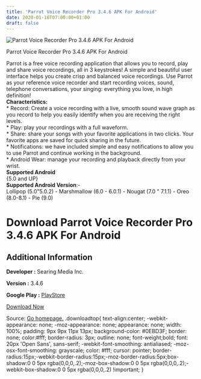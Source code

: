 ```yaml
---
title: 'Parrot Voice Recorder Pro 3.4.6 APK For Android'
date: 2020-01-16T07:00:00+01:00
draft: false
---
```


![Parrot Voice Recorder Pro 3.4.6 APK For Android](https://i2.wp.com/apkhome.net/wp-content/uploads/2020/01/Parrot-Voice-Recorder-Pro-3.4.6.png "Parrot Voice Recorder Pro 3.4.6 APK For Android")

  

Parrot Voice Recorder Pro 3.4.6 APK For Android

Parrot is a free voice recording application that allows you to record, play and share voice recordings, all in 3 keystrokes! A simple and beautiful user interface helps you create crisp and balanced voice recordings. Use Parrot as your reference voice recorder and start recording voices, sound, telephone conversations, your singing: everything you love, in high definition!  
**Characteristics:**  
\* Record: Create a voice recording with a live, smooth sound wave graph as you record to help you easily identify when you are receiving the right levels.  
\* Play: play your recordings with a full waveform.  
\* Share: share your songs with your favorite applications in two clicks. Your favorite apps are saved for quick sharing in the future.  
\* Notifications: we have included simple and easy notifications to allow you to use Parrot and continue working in the background.  
\* Android Wear: manage your recording and playback directly from your wrist.  
**Supported Android**  
{5.0 and UP}  
**Supported Android Version**:-  
Lollipop (5.0"5.0.2) - Marshmallow (6.0 - 6.0.1) - Nougat (7.0 " 7.1.1) - Oreo (8.0-8.1) - Pie (9.0)

Download Parrot Voice Recorder Pro 3.4.6 APK For Android
========================================================

Additional Information
----------------------

**Developer :** Searing Media Inc.

**Version :** 3.4.6

**Google Play :** [PlayStore](https://play.google.com/store/apps/details?id=com.SearingMedia.Parrot)

  

[Download Now](https://store4app.co/post/parrot-voice-recorder-pro-3-4-6-apk-for-android_1578591368)

  
Source: [Go homepage.](https://store4app.co/post/parrot-voice-recorder-pro-3-4-6-apk-for-android_1578591368) .downloadtop{ text-align:center; -webkit-appearance: none; -moz-appearance: none; appearance: none; width: 100%; padding: 9px 9px 11px 13px; background-color: #0EBD3F; border: none; color:#fff; border-radius: 3px; outline: none; font-weight;bold; font: 20px 'Open Sans', sans-serif; -webkit-font-smoothing: antialiased; -moz-osx-font-smoothing: grayscale; color: #fff; cursor: pointer; border-radius:15px;-webkit-border-radius:15px;-moz-border-radius:5px;box-shadow:0 0 5px rgba(0,0,0,.2);-moz-box-shadow:0 0 5px rgba(0,0,0,.2);-webkit-box-shadow:0 0 5px rgba(0,0,0,.2) !important; }